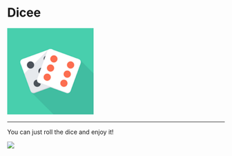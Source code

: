 # Dicee

<img src="https://github.com/DmitriiSafin/Dicee-SwiftUI/blob/main/Dicee-SwiftUI/Assets.xcassets/AppIcon.appiconset/1024.png" width="200">

___

You can just roll the dice and enjoy it!

<img src="https://github.com/DmitriiSafin/Dicee-SwiftUI/blob/main/ReadmeResources/appWork.gif" width="300">